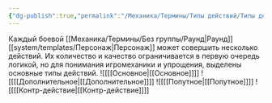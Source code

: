 ```yaml
---
{"dg-publish":true,"permalink":"/Механика/Термины/Типы действий/Типы действий/","noteIcon":"","created":"2025-08-21T13:47:37.763+03:00","updated":"2025-09-02T20:42:52.082+03:00"}
---
```


Каждый боевой [[Механика/Термины/Без группы/Раунд\|Раунд]] [[system/templates/Персонаж\|Персонаж]] может совершить несколько действий. Их количество и качество ограничивается в первую очередь логикой, но для понимания игромеханики и упрощения, выделены основные типы действий. 
![[[[Основное\|[[Основное]]]]
![[[[Дополнительное\|[[Дополнительное]]]]
![[[[Попутное\|[[Попутное]]]]
![[[[Контр-действие\|[[Контр-действие]]]]